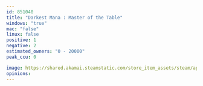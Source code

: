 ```yaml
---
id: 851040
title: "Darkest Mana : Master of the Table"
windows: "true"
mac: "false"
linux: false
positive: 1
negative: 2
estimated_owners: "0 - 20000"
peak_ccu: 0

image: https://shared.akamai.steamstatic.com/store_item_assets/steam/apps/851040/header.jpg?t=1702876475
opinions:
---
```

